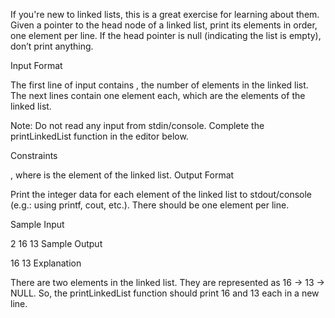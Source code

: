 If you're new to linked lists, this is a great exercise for learning about them. Given a pointer to the head node of a linked list, print its elements in order, one element per line. If the head pointer is null (indicating the list is empty), don’t print anything.

Input Format

The first line of input contains , the number of elements in the linked list. 
The next  lines contain one element each, which are the elements of the linked list.

Note: Do not read any input from stdin/console. Complete the printLinkedList function in the editor below.

Constraints

, where  is the  element of the linked list.
Output Format

Print the integer data for each element of the linked list to stdout/console (e.g.: using printf, cout, etc.). There should be one element per line.

Sample Input

2
16
13
Sample Output

16
13
Explanation

There are two elements in the linked list. They are represented as 16 -> 13 -> NULL. So, the printLinkedList function should print 16 and 13 each in a new line.

